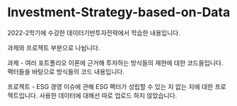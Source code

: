 # Investment-Strategy-based-on-Data
2022-2학기에 수강한 데이터기반투자전략에서 학습한 내용입니다. 

과제와 프로젝트 부분으로 나뉩니다.

과제 - 여러 포트폴리오 이론에 근거해 투자하는 방식들의 재현에 대한 코드들입니다. 팩터들을 바탕으로 방식들의 코드 내용입니다. 

프로젝트 - ESG 경영 이슈에 관해 ESG 팩터가 성립할 수 있는 지 없는 지에 대한 프로젝트입니다. 사용한 데이터에 대해선 따로 업로드 하지 않았습니다. 

